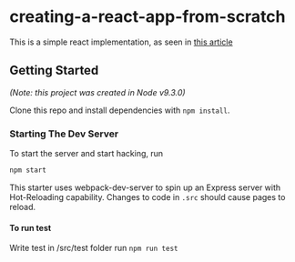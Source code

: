 # creating-a-react-app-from-scratch

This is a simple react implementation, as seen in [this article](https://blog.usejournal.com/creating-a-react-app-from-scratch-f3c693b84658)

## Getting Started

_(Note: this project was created in Node v9.3.0)_

Clone this repo and install dependencies with `npm install`.

### Starting The Dev Server

To start the server and start hacking, run

```BASH
npm start
```

This starter uses webpack-dev-server to spin up an Express server with Hot-Reloading capability. Changes to code in `.src` should cause pages to reload.

#### To run test

Write test in /src/test folder 
run `npm run test`